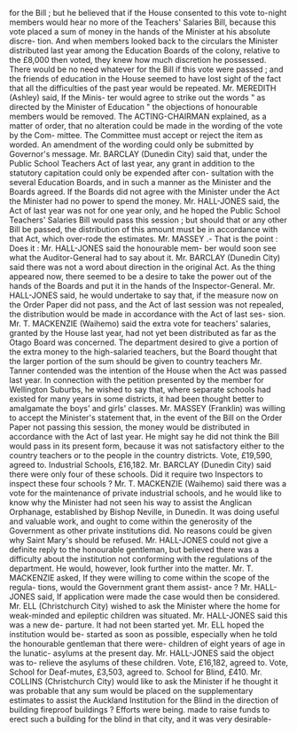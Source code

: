 for the Bill ; but he believed that if the House consented to this vote to-night members would hear no more of the Teachers' Salaries Bill, because this vote placed a sum of money in the hands of the Minister at his absolute discre- tion. And when members looked back to the circulars the Minister distributed last year among the Education Boards of the colony, relative to the £8,000 then voted, they knew how much discretion he possessed. There would be no need whatever for the Bill if this vote were passed ; and the friends of education in the House seemed to have lost sight of the fact that all the difficulties of the past year would be repeated. Mr. MEREDITH (Ashley) said, If the Minis- ter would agree to strike out the words " as directed by the Minister of Education " the objections of honourable members would be removed. The ACTING-CHAIRMAN explained, as a matter of order, that no alteration could be made in the wording of the vote by the Com- mittee. The Committee must accept or reject the item as worded. An amendment of the wording could only be submitted by Governor's message. Mr. BARCLAY (Dunedin City) said that, under the Public School Teachers Act of last year, any grant in addition to the statutory capitation could only be expended after con- sultation with the several Education Boards, and in such a manner as the Minister and the Boards agreed. If the Boards did not agree with the Minister under the Act the Minister had no power to spend the money. Mr. HALL-JONES said, the Act of last year was not for one year only, and he hoped the Public School Teachers' Salaries Bill would pass this session ; but should that or any other Bill be passed, the distribution of this amount must be in accordance with that Act, which over-rode the estimates. Mr. MASSEY .- That is the point : Does it : Mr. HALL-JONES said the honourable mem- ber would soon see what the Auditor-General had to say about it. Mr. BARCLAY (Dunedin City) said there was not a word about direction in the original Act. As the thing appeared now, there seemed to be a desire to take the power out of the hands of the Boards and put it in the hands of the Inspector-General. Mr. HALL-JONES said, he would undertake to say that, if the measure now on the Order Paper did not pass, and the Act of last session was not repealed, the distribution would be made in accordance with the Act of last ses- sion. Mr. T. MACKENZIE (Waihemo) said the extra vote for teachers' salaries, granted by the House last year, had not yet been distributed as far as the Otago Board was concerned. The department desired to give a portion of the extra money to the high-salaried teachers, but the Board thought that the larger portion of the sum should be given to country teachers Mr. Tanner contended was the intention of the House when the Act was passed last year. In connection with the petition presented by the member for Wellington Suburbs, he wished to say that, where separate schools had existed for many years in some districts, it had been thought better to amalgamate the boys' and girls' classes. Mr. MASSEY (Franklin) was willing to accept the Minister's statement that, in the event of the Bill on the Order Paper not passing this session, the money would be distributed in accordance with the Act of last year. He might say he did not think the Bill would pass in its present form, because it was not satisfactory either to the country teachers or to the people in the country districts. Vote, £19,590, agreed to. Industrial Schools, £16,182. Mr. BARCLAY (Dunedin City) said there were only four of these schools. Did it require two Inspectors to inspect these four schools ? Mr. T. MACKENZIE (Waihemo) said there was a vote for the maintenance of private industrial schools, and he would like to know why the Minister had not seen his way to assist the Anglican Orphanage, established by Bishop Neville, in Dunedin. It was doing useful and valuable work, and ought to come within the generosity of the Government as other private institutions did. No reasons could be given why Saint Mary's should be refused. Mr. HALL-JONES could not give a definite reply to the honourable gentleman, but believed there was a difficulty about the institution not conforming with the regulations of the department. He would, however, look further into the matter. Mr. T. MACKENZIE asked, If they were willing to come within the scope of the regula- tions, would the Government grant them assist- ance ? Mr. HALL-JONES said, If application were made the case would then be considered. Mr. ELL (Christchurch City) wished to ask the Minister where the home for weak-minded and epileptic children was situated. Mr. HALL-JONES said this was a new de- parture. It had not been started yet. Mr. ELL hoped the institution would be- started as soon as possible, especially when he told the honourable gentleman that there were- children of eight years of age in the lunatic- asylums at the present day. Mr. HALL-JONES said the object was to- relieve the asylums of these children. Vote, £16,182, agreed to. Vote, School for Deaf-mutes, £3,503, agreed to. School for Blind, £410. Mr. COLLINS (Christchurch City) would like to ask the Minister if he thought it was probable that any sum would be placed on the supplementary estimates to assist the Auckland Institution for the Blind in the direction of building fireproof buildings ? Efforts were being. made to raise funds to erect such a building for the blind in that city, and it was very desirable- 